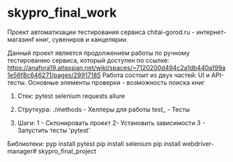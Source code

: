# skypro_final_work
Проект автоматизации тестирования сервиса chitai-gorod.ru - интернет-магазинf книг, сувениров и канцелярии.

Данный проект является продолжением работы по ручному тестированию сервиса, который доступен по ссылке: https://anafora19.atlassian.net/wiki/spaces/~7120200d494c2a1db440a199a1e56f8c646271/pages/29917185
Работа состоит из двух частей: UI и API-тесты.
Основные элементы проверки - возможность поиска книг 

1) Стек:
pytest
selenium
requests
allure

2) Струткура:
./methods - Хелперы для работы
test_ - Тесты

3) Шаги:
1 - Склонировать проект
2- Установить зависимости
3 - Запустить тесты 'pytest'

Библиотеки:
pyp install pytest
pip install selenium
pip install webdriver-manager# skypro_final_project
